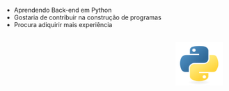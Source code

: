 - Aprendendo Back-end em Python
- Gostaria de contribuir na construção de programas
- Procura adiquirir mais experiência

<div style="display: inline_block"><br> <img align="right" alt="Rafa-Python" height="100" width="110"src="https://raw.githubusercontent.com/devicons/devicon/master/icons/python/python-original.svg"> </div>
